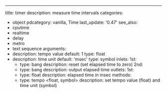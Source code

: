 ---
title: timer
description: measure time intervals
categories:
- object
pdcategory: vanilla,  Time
last_update: '0.47'
see_also:
- cputime
- realtime
- delay
- metro
- text sequence
arguments:
- description: tempo value 
  default: 1
  type: float
- description: time unit 
  default: 'msec'
  type: symbol
inlets:
  1st:
  - type: bang
    description: reset (set elapsed time to zero)
  2nd:
  - type: bang
    description: output elapsed time
outlets:
  1st:
  - type: float
    description: elapsed time in msec
methods:
  - type: tempo <float, symbol>
    description: set tempo value (float) and time unit (symbol)

